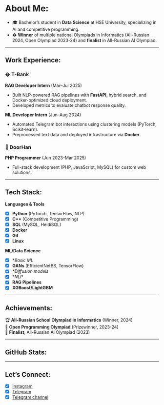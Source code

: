 # About Me:

- 🎓 Bachelor’s student in **Data Science** at HSE University, specializing in AI and competitive programming.  
- � **Winner** of multiple national Olympiads in Informatics (All-Russian 2024, Open Olympiad 2023-24) and **finalist** in All-Russian AI Olympiad.  

---

## Work Experience:
### � T-Bank  
**RAG Developer Intern** (Mar–Jul 2025)  
- Built NLP-powered RAG pipelines with **FastAPI**, hybrid search, and Docker-optimized cloud deployment.  
- Developed metrics to evaluate chatbot response quality.  

**ML Developer Intern** (Jun–Aug 2024)  
- Automated Telegram bot interactions using clustering models (PyTorch, Scikit-learn).  
- Preprocessed text data and deployed infrastructure via **Docker**.  

### 🚪 DoorHan  
**PHP Programmer** (Jun 2023–Mar 2025)  
- Full-stack development (PHP, JavaScript, MySQL) for custom web solutions.  

---

## Tech Stack:  
**Languages & Tools**  
- [x] **Python** (PyTorch, TensorFlow, NLP)  
- [x] **C++** (Competitive Programming)  
- [x] **SQL** (MySQL, HeidiSQL)  
- [x] **Docker**  
- [x] **Git**
- [x] **Linux**

**ML/Data Science**  
- [x] **Basic ML*
- [x] **GANs** (EfficientNetBS, TensorFlow)  
- [x] **Diffusion models*
- [x] **NLP*
- [x] **RAG Pipelines**  
- [x] **XGBoost/LightGBM**
---

## Achievements:  
🏆 **All-Russian School Olympiad in Informatics** (Winner, 2024)  
🥈 **Open Programming Olympiad** (Prizewinner, 2023-24)  
🎯 **Finalist**, All-Russian AI Olympiad (2023)  

---

## GitHub Stats:  


---

## Let’s Connect:  
- [x] [Instagram](https://www.instagram.com/kseniiashku)  
- [x] [Telegram](https://t.me/KseniiaShk)
- [x] [Telegram channel](https://t.me/KseniiaShku)  
